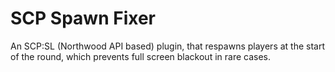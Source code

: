 # SCP Spawn Fixer
An SCP:SL (Northwood API based) plugin, that respawns players at the start of the round, which prevents full screen blackout in rare cases.
